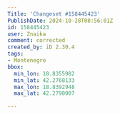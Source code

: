 ```yaml
---
Title: 'Changeset #158445423'
PublishDate: 2024-10-28T08:56:01Z
id: 158445423
user: Znaika
comment: corrected
created_by: iD 2.30.4
tags:
- Montenegro
bbox:
  min_lon: 18.8355982
  min_lat: 42.2768133
  max_lon: 18.8392948
  max_lat: 42.2790007

---
```

